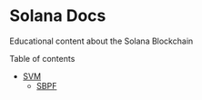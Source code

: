 # Solana Docs
Educational content about the Solana Blockchain

Table of contents
- [SVM](./SVM.md)
    - [SBPF](./SVM.md#sbpf-virtual-machine-rbpf)
